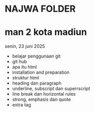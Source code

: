 # NAJWA FOLDER
# man 2 kota madiun
senin, 23 juni 2025
- belajar penggunaan git
- git hub
- apa itu html
- installation and preparation
- struktur html 
- heading dan paragraph
- underline, subscript dan superrscript
- line break dan horizontal rules
- strong, emphasis dan quote
- extra tag

